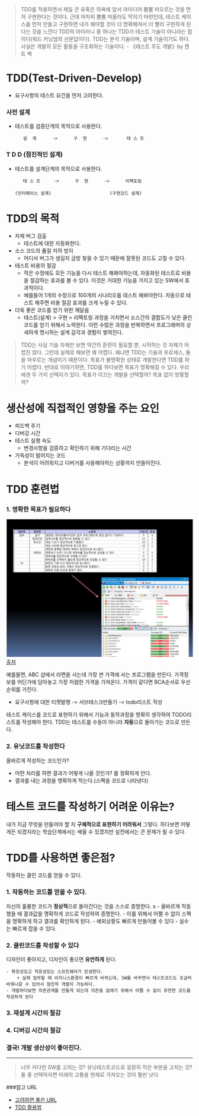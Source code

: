 >TDD를 적용하면서 제일 큰 유혹은 의욕에 앞서 아이디어 뿜뿜 떠오르는 것을 먼저 구현한다는 것이다. 근데 어차피 뿜뿜 떠올라도 막히기 마련인데, 테스트 케이스를 먼저 만들고 구현하면 내가 해야할 것이 더 명확해져서 더 빨리 구현하게 된다는 것을 느낀다
    TDD의 아이러니 중 하나는 TDD가 테스트 기술이 아니라는 점이다(워드 커닝엄의 선문답이다). TDD는 분석 기술이며, 설계 기술이기도 하다. 사실은 개발의 모든 활동을 구조화하는 기술이다.
     - 《테스트 주도 개발》by 켄트 벡



# TDD(Test-Driven-Develop)
- 요구사항의 테스트 요건을 먼저 고려한다.
### 사전 설계
* 테스트를 검증단계의 목적으로 사용한다.

         설  계      ->      구  현      ->       테 스 트

### T D D (점진적인 설계)
* 테스트를 설계단계의 목적으로 사용한다.

         테 스 트     ->      구  현      ->      리팩토링     
         
      (인터페이스 설계)                      (구현코드 설계)

# TDD의 목적
+ 자체 버그 검출
    - 테스트에 대한 자동화한다.
+ 소스 코드의 품질 저하 방지
    - 어디서 버그가 생길지 금방 찾을 수 있기 때문에 잘못된 코드도 고칠 수 있다.
+ 테스트 비용의 절감
    - 작은 수정에도 모든 기능을 다시 테스트 해봐야하는데, 자동화된 테스트로 비용을 절감하는 효과를 볼 수 있다. 이것은 거대한 기능을 가지고 있는 SW에서 효과적이다.
    - 예를들어 1개의 수정으로 100개의 시나리오를 테스트 해봐야한다. 자동으로 테스트 해주면 비용 절감 효과를 크게 누릴 수 있다.
+ 더욱 좋은 코드를 얻기 위한 깨달음
    - 테스트(설계) > 구현 > 리팩토링 과정을 거치면서 소스간의 결합도가 낮은 클린코드를 얻기 위해서 노력한다. 이런 수많은 과정을 반복하면서 프로그래머의 상세하게 명시하는 설계 감각과 경험이 쌓여진다.



 >   TDD는 사실 기술 자체만 보면 약간의 훈련이 필요할 뿐, 시작하는 것 자체가 어렵진 않다. 
    그런데 실제로 해보면 꽤 어렵다. 왜냐면 TDD는 기술과 프로세스, 둘을 아우르는 개념이기 때문이다. 
    목표가 불명확한 상태로 개발한다면 TDD를 하기 어렵다. 
    반대로 이야기하면, TDD를 하다보면 목표가 명확해질 수 있다. 
    우리에겐 두 가지 선택지가 있다. 
    목표가 이끄는 개발을 선택할까? 목표 없이 방황할까?

# 생산성에 직접적인 영향을 주는 요인
* 피드백 주기
* 디버깅 시간
* 테스트 실행 속도 
    - 변경사항을 검증하고 확인하기 위해 기다리는 시간
* 가독성이 떨어지는 코드
    - 분석이 어려워지고 디버거를 사용해야하는 상황까지 만들어진다.

# TDD 훈련법
### 1. 명확한 목표가 필요하다
![사진](/test/testcase1.jpg)
[출처](http://langgeek.tistory.com/entry/Effective-Unit-Testing-Chapter-1-%EC%A2%8B%EC%9D%80-%ED%85%8C%EC%8A%A4%ED%8A%B8%EC%9D%98-%EC%95%BD%EC%86%8D)

예를들면, ABC 샵에서 라면을 사는데 가장 싼 가격에 사는 프로그램을 만든다.
가격정보를 어딘가에 담아놓고 가장 저렴한 가격을 가져온다. 
가격이 같다면 BCA순서로 우선순위를 가진다.

* 요구사항에 대한 티켓발행 -> 서브테스크만들기 -> todo리스트 작성

테스트 케이스를 코드로 표현하기 위해서 기능과 동작과정을 명확히 생각하여 TODO리스트를 작성해야 한다.
TDD는 테스트를 수동이 아니라 **자동**으로 돌아가는 코드로 만든다.

### 2. 유닛코드를 작성한다
올바르게 작성하는 코드인가?
* 어떤 처리를 하면 결과가 어떻게 나올 것인가? 를 정확하게 안다.
* 결과를 내는 과정을 명확하게 적는다.(스펙을 코드로 나타낸다)


# 테스트 코드를 작성하기 어려운 이유는?
내가 지금 무엇을 만들어야 할 지 **구체적으로 표현하기 어려워서** 그렇다.
하다보면 어떻게든 되겠지라는 학습단계에서는 배울 수 있겠지만 실전에서는 큰 문제가 될 수 있다.


# TDD를 사용하면 좋은점?
작동하는 클린 코드를 얻을 수 있다.

### 1. 작동하는 코드를 얻을 수 있다.
자신의 훌륭한 코드가 **정상적**으로 돌아간다는 것을 스스로 증명한다.
    s
    - 올바르게 작동했을 때 결과값을 명확하게 코드로 작성하여 증명한다.
    - 이를 위해서 어쩔 수 없이 스펙을 명확하게 하고 결과를 확인하게 된다.
    - 예외상황도 빠르게 만들어볼 수 있다
    - 실수는 빠르게 잡을 수 있다.

### 2. 클린코드를 작성할 수 있다
디자인이 좋아지고, 디자인이 좋으면 **유연하게** 된다. 

    - 확장성있고 적응성있는 스프트웨어가 탄생한다.
        + 실제 업무할 때 비지니스환경이 빠르게 바뀌는데, SW를 바꾸면서 테스트코드도 조금씩 바꿔나갈 수 있어서 점진적 개발이 가능하다.
    - 개발하다보면 의존관계를 만들게 되는데 의존을 없애기 위해서 어쩔 수 없이 유연한 코드를 작성하게 된다

### 3. 재설계 시간의 절감
### 4. 디버깅 시간의 절감

### 결국! 개발 생산성이 좋아진다.

-------------------------------------------------------------



>너무 커다란 SW를 고치는 것? 유닛테스트코드로 굉장히 작은 부분을 고치는 것?
둘 중 선택하자면 미래의 고통을 현재로 가져오는 것이 훨씬 낫다.





###참고 URL
* [고려하면 좋은 URL](https://medium.com/@rinae/tdd-test-driven-development-%EB%A5%BC-%EC%97%B0%EC%8A%B5%ED%95%98%EB%A9%B4%EC%84%9C-%EC%B0%B8%EA%B3%A0%ED%95%98%EA%B8%B0-%EC%A2%8B%EC%9D%80-%ED%8C%81-10%EA%B0%80%EC%A7%80-d8cf46ae1806)
* [TDD 활용법](http://www.sw-eng.kr/member/customer/Webzine/BoardView.do?boardId=00000000000000035253&currPage=1&searchPrefaceId=00000000000000020135&titOrder=&writeOrder=&regDtOrder=&searchCondition=TOT&searchKeyword=)